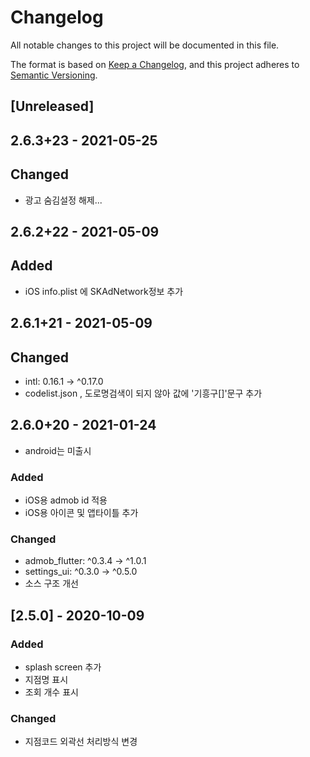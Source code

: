 # Changelog
All notable changes to this project will be documented in this file.

The format is based on [Keep a Changelog](https://keepachangelog.com/en/1.0.0/),
and this project adheres to [Semantic Versioning](https://semver.org/spec/v2.0.0.html).

## [Unreleased]

## 2.6.3+23 - 2021-05-25
## Changed
- 광고 숨김설정 해제...

## 2.6.2+22 - 2021-05-09
## Added
- iOS info.plist 에 SKAdNetwork정보 추가

## 2.6.1+21 - 2021-05-09
## Changed
- intl: 0.16.1 -> ^0.17.0
- codelist.json , 도로명검색이 되지 않아 값에 '기흥구[]'문구 추가

## 2.6.0+20 - 2021-01-24
- android는 미출시

### Added
- iOS용 admob id 적용
- iOS용 아이콘 및 앱타이틀 추가

### Changed
- admob_flutter: ^0.3.4 -> ^1.0.1
- settings_ui: ^0.3.0 -> ^0.5.0
- 소스 구조 개선

## [2.5.0] - 2020-10-09
### Added
- splash screen 추가
- 지점명 표시
- 조회 개수 표시

### Changed
- 지점코드 외곽선 처리방식 변경